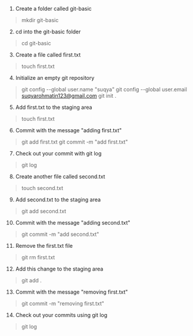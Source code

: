1. Create a folder called git-basic
>mkdir git-basic

2. cd into the git-basic folder
>cd git-basic

3. Create a file called first.txt
>touch first.txt

4. Initialize an empty git repository
>git config --global user.name "suqya"
>git config --global user.email suqyarohmatin123@gmail.com
>git init .

5. Add first.txt to the staging area
>touch first.txt

6. Commit with the message "adding first.txt"
>git add first.txt
>git commit -m "add first.txt"

7. Check out your commit with git log
>git log

8. Create another file called second.txt
>touch second.txt

9. Add second.txt to the staging area
>git add second.txt

10. Commit with the message "adding second.txt"
>git commit -m "add second.txt"

11. Remove the first.txt file
>git rm first.txt

12. Add this change to the staging area
>git add .

13. Commit with the message "removing first.txt"
>git commit -m "removing first.txt"

14. Check out your commits using git log
>git log